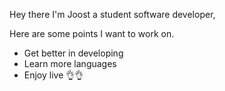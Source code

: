 Hey there I'm Joost a student software developer,

Here are some points I want to work on.
-  Get better in developing
-  Learn more languages
-  Enjoy live
  👌👌

